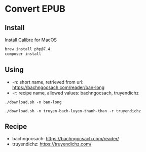 Convert EPUB
====

## Install
Install [Calibre](https://calibre-ebook.com/download_osx) for MacOS

```bash
brew install php@7.4
composer install
```

## Using
- -n: short name, retrieved from url: https://bachngocsach.com/reader/ban-long
- -r: recipe name, allowed values: bachngocsach, truyendichz

```shell
./download.sh -n ban-long
``` 

```shell
./download.sh -n truyen-bach-luyen-thanh-than -r truyendichz
``` 

## Recipe
- bachngocsach: https://bachngocsach.com/reader/
- truyendichz: https://truyendichz.com/
